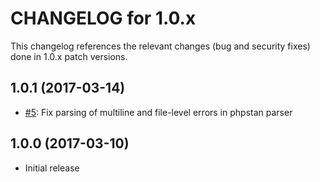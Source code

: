 CHANGELOG for 1.0.x
===================

This changelog references the relevant changes (bug and security fixes) done
in 1.0.x patch versions.

1.0.1 (2017-03-14)
------------------

 * [#5](https://github.com/alcaeus/cli-output-checkstyle-parser/pull/5): Fix parsing of multiline and file-level errors in phpstan parser 

1.0.0 (2017-03-10)
------------------

 * Initial release

